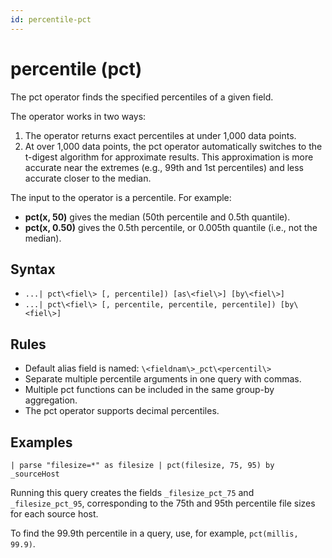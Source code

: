 ```yaml
---
id: percentile-pct
---
```


# percentile (pct)

The pct operator finds the specified percentiles of a given field. 

The operator works in two ways:

1.  The operator returns exact percentiles at under 1,000 data points.
2.  At over 1,000 data points, the pct operator automatically switches
    to the t-digest algorithm for approximate results. This
    approximation is more accurate near the extremes (e.g., 99th and 1st
    percentiles) and less accurate closer to the median.

The input to the operator is a percentile. For example:

-   **pct(x, 50)** gives the median (50th percentile and 0.5th
    quantile).
-   **pct(x, 0.50)** gives the 0.5th percentile, or 0.005th quantile
    (i.e., not the median).

## Syntax

-   `...| pct\<fiel\> [, percentile]) [as\<fiel\>] [by\<fiel\>]`
-   `...| pct\<fiel\> [, percentile, percentile, percentile]) [by\<fiel\>]`

## Rules

-   Default alias field is named: `\<fieldnam\>_pct\<percentil\>`
-   Separate multiple percentile arguments in one query with commas.
-   Multiple pct functions can be included in the same group-by
    aggregation.
-   The pct operator supports decimal percentiles.

## Examples

`| parse "filesize=*" as filesize | pct(filesize, 75, 95) by _sourceHost`

Running this query creates the fields `_filesize_pct_75` and
`_filesize_pct_95`, corresponding to the 75th and 95th percentile file
sizes for each source host.

To find the 99.9th percentile in a query, use, for example,
`pct(millis, 99.9)`.
